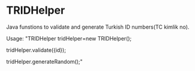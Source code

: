 # TRIDHelper
Java funstions to validate and generate Turkish ID numbers(TC kimlik no).

Usage: 
"TRIDHelper tridHelper=new TRIDHelper();

tridHelper.validate({id});

tridHelper.generateRandom();"
